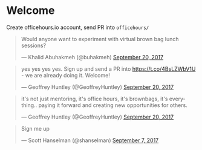 # Welcome

Create officehours.io account, send PR into `officehours/`

<blockquote class="twitter-tweet" data-lang="en"><p lang="en" dir="ltr">Would anyone want to experiment with virtual brown bag lunch sessions?</p>&mdash; Khalid Abuhakmeh (@buhakmeh) <a href="https://twitter.com/buhakmeh/status/910476678085963776">September 20, 2017</a></blockquote>

<blockquote class="twitter-tweet" data-lang="en"><p lang="en" dir="ltr">yes yes yes yes. Sign up and send a PR into <a href="https://t.co/4BsLZWbV1U">https://t.co/4BsLZWbV1U</a> - we are already doing it. Welcome!</p>&mdash; Geoffrey Huntley (@GeoffreyHuntley) <a href="https://twitter.com/GeoffreyHuntley/status/910482045079396353">September 20, 2017</a></blockquote>

<blockquote class="twitter-tweet" data-lang="en"><p lang="en" dir="ltr">it&#39;s not just mentoring, it&#39;s office hours, it&#39;s brownbags, it&#39;s everything.. paying it forward and creating new opportunities for others.</p>&mdash; Geoffrey Huntley (@GeoffreyHuntley) <a href="https://twitter.com/GeoffreyHuntley/status/910482339553173505">September 20, 2017</a></blockquote>


<blockquote class="twitter-tweet" data-lang="en"><p lang="en" dir="ltr">Sign me up</p>&mdash; Scott Hanselman (@shanselman) <a href="https://twitter.com/shanselman/status/905879182231584768">September 7, 2017</a></blockquote>

